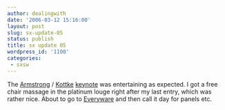 ```yaml
---
author: dealingwith
date: '2006-03-12 15:16:00'
layout: post
slug: sx-update-05
status: publish
title: sx update 05
wordpress_id: '1100'
categories:
 - sxsw
---
```


The [Armstrong][1] / [Kottke][2] [keynote][3] was entertaining as expected. I
got a free chair massage in the platinum louge right after my last entry,
which was rather nice. About to go to [Everyware][4] and then call it day for
panels etc.

   [1]: http://www.dooce.com/

   [2]: http://www.kottke.org/

   [3]:
http://2006.sxsw.com/interactive/programming/panels/?action=show&id=IAP060039

   [4]:
http://2006.sxsw.com/interactive/programming/panels/?action=show&id=IAP060085

